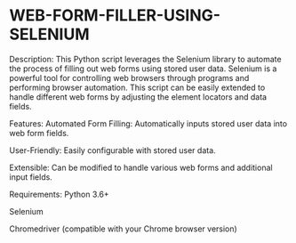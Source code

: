 # WEB-FORM-FILLER-USING-SELENIUM
Description: This Python script leverages the Selenium library to automate the process of filling out web forms using stored user data. Selenium is a powerful tool for controlling web browsers through programs and performing browser automation. This script can be easily extended to handle different web forms by adjusting the element locators and data fields.

Features:
Automated Form Filling: Automatically inputs stored user data into web form fields.

User-Friendly: Easily configurable with stored user data.

Extensible: Can be modified to handle various web forms and additional input fields.

Requirements:
Python 3.6+

Selenium

Chromedriver (compatible with your Chrome browser version)
